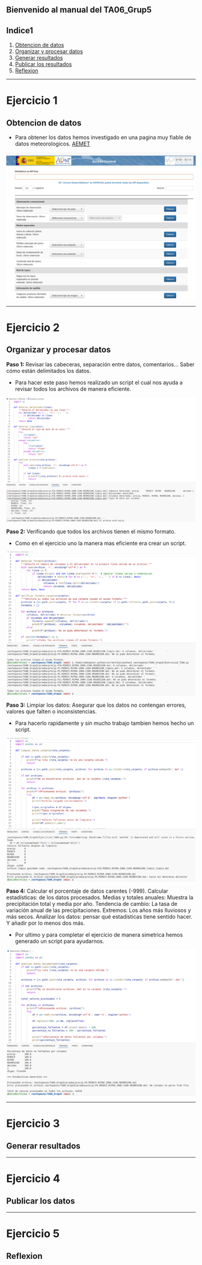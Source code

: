 Bienvenido al manual del TA06_Grup5
---
## Indice1
1. [Obtencion de datos](#ejercicio-1)
2. [Organizar y procesar datos](#ejercicio-2)
3. [Generar resultados](#ejercicio-3)
4. [Publicar los resultados](#ejercicio-4)
5. [Reflexion](#ejercicio-5)

---
<!-- Ejercicio 1 -->
# Ejercicio 1
## Obtencion de datos
 - Para obtener los datos hemos investigado en una pagina  muy fiable de datos meteorologicos.
 [AEMET](https://opendata.aemet.es/centrodedescargas/productosAEMET)

![Precipitaciones](imagenes/preci.png) 


---
<!-- Ejercicio 2 -->
# Ejercicio 2
## Organizar y procesar datos

**Paso 1:** Revisar las cabeceras, separación entre datos, comentarios… Saber cómo están delimitados los datos.
- Para hacer este paso hemos realizado un script el cual nos ayuda a revisar todos los archivos de manera eficiente.

![Ejercicio 1 .py](imagenes/py1.png)


**Paso 2:** Verificando que todos los archivos tienen el mismo formato.
- Como en el ejercicio uno la manera mas eficiente era crear un script.

![Ejercicio 2 .py](imagenes/py2.png)

**Paso 3:** Limpiar los datos: Asegurar que los datos no contengan errores, valores que falten o inconsistencias.
- Para hacerlo rapidamente y sin mucho trabajo tambien hemos hecho un script.

![Ejercicio 3 .py](imagenes/py3.png)

**Paso 4:** Calcular el porcentaje de datos carentes (-999). Calcular estadísticas: de los datos procesados. Medias y totales anuales: Muestra la precipitación total y media por año. Tendencia de cambio: La tasa de variación anual de las precipitaciones. Extremos: Los años más lluviosos y más secos. Analizar los datos: pensar qué estadísticas tiene sentido hacer. Y añadir por lo menos dos más.
- Por ultimo y para completar el ejercicio de manera simetrica hemos generado un script para ayudarnos.

![Ejercicio 4 .py](imagenes/py4.png)

---
<!-- Ejercicio 3 -->
# Ejercicio 3
## Generar resultados

---
<!-- Ejercicio 4 -->
# Ejercicio 4
## Publicar los datos

---
<!-- Ejercicio 5 -->
# Ejercicio 5
## Reflexion
